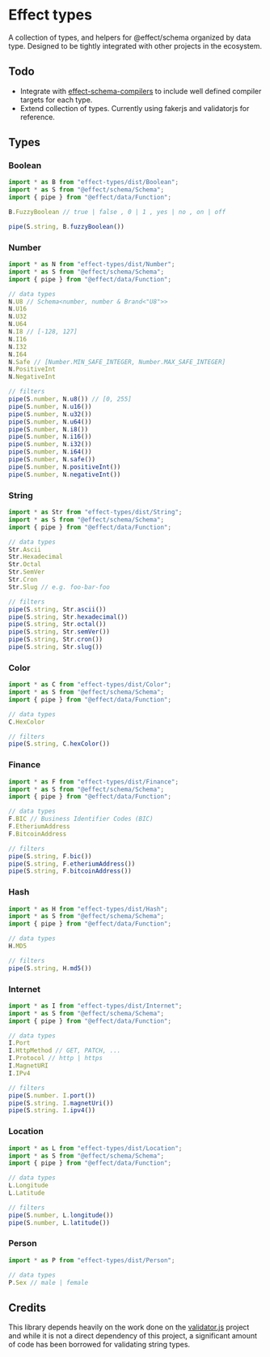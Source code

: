 # Effect types

A collection of types, and helpers for @effect/schema organized by data type. Designed to be tightly integrated with other projects in the ecosystem.

## Todo
- Integrate with [effect-schema-compilers](https://github.com/jessekelly881/effect-schema-compilers) to include well defined compiler targets for each type. 
- Extend collection of types. Currently using fakerjs and validatorjs for reference. 

## Types

### Boolean

```ts
import * as B from "effect-types/dist/Boolean";
import * as S from "@effect/schema/Schema";
import { pipe } from "@effect/data/Function";

B.FuzzyBoolean // true | false , 0 | 1 , yes | no , on | off

pipe(S.string, B.fuzzyBoolean())
```

### Number

```ts
import * as N from "effect-types/dist/Number";
import * as S from "@effect/schema/Schema";
import { pipe } from "@effect/data/Function";

// data types
N.U8 // Schema<number, number & Brand<"U8">>
N.U16
N.U32
N.U64
N.I8 // [-128, 127]
N.I16
N.I32
N.I64
N.Safe // [Number.MIN_SAFE_INTEGER, Number.MAX_SAFE_INTEGER]
N.PositiveInt
N.NegativeInt

// filters
pipe(S.number, N.u8()) // [0, 255]
pipe(S.number, N.u16())
pipe(S.number, N.u32())
pipe(S.number, N.u64())
pipe(S.number, N.i8())
pipe(S.number, N.i16())
pipe(S.number, N.i32())
pipe(S.number, N.i64())
pipe(S.number, N.safe())
pipe(S.number, N.positiveInt())
pipe(S.number, N.negativeInt())
```

### String

```ts
import * as Str from "effect-types/dist/String";
import * as S from "@effect/schema/Schema";
import { pipe } from "@effect/data/Function";

// data types
Str.Ascii 
Str.Hexadecimal
Str.Octal
Str.SemVer
Str.Cron
Str.Slug // e.g. foo-bar-foo

// filters
pipe(S.string, Str.ascii())
pipe(S.string, Str.hexadecimal())
pipe(S.string, Str.octal())
pipe(S.string, Str.semVer())
pipe(S.string, Str.cron())
pipe(S.string, Str.slug())
```

### Color

```ts
import * as C from "effect-types/dist/Color";
import * as S from "@effect/schema/Schema";
import { pipe } from "@effect/data/Function";

// data types
C.HexColor

// filters
pipe(S.string, C.hexColor())
```

### Finance

```ts
import * as F from "effect-types/dist/Finance";
import * as S from "@effect/schema/Schema";
import { pipe } from "@effect/data/Function";

// data types
F.BIC // Business Identifier Codes (BIC)
F.EtheriumAddress
F.BitcoinAddress

// filters
pipe(S.string, F.bic())
pipe(S.string, F.etheriumAddress())
pipe(S.string, F.bitcoinAddress())
```


### Hash

```ts
import * as H from "effect-types/dist/Hash";
import * as S from "@effect/schema/Schema";
import { pipe } from "@effect/data/Function";

// data types
H.MD5

// filters
pipe(S.string, H.md5())
```

### Internet 

```ts
import * as I from "effect-types/dist/Internet";
import * as S from "@effect/schema/Schema";
import { pipe } from "@effect/data/Function";

// data types
I.Port
I.HttpMethod // GET, PATCH, ...
I.Protocol // http | https
I.MagnetURI
I.IPv4

// filters
pipe(S.number. I.port())
pipe(S.string. I.magnetUri())
pipe(S.string. I.ipv4())
```

### Location

```ts
import * as L from "effect-types/dist/Location";
import * as S from "@effect/schema/Schema";
import { pipe } from "@effect/data/Function";

// data types
L.Longitude
L.Latitude

// filters
pipe(S.number, L.longitude())
pipe(S.number, L.latitude())
```

### Person

```ts
import * as P from "effect-types/dist/Person";

// data types
P.Sex // male | female
```

## Credits
This library depends heavily on the work done on the [validator.js](https://github.com/validatorjs/validator.js) project and while it is not a direct dependency of this project, a significant amount of code has been borrowed for validating string types. 
